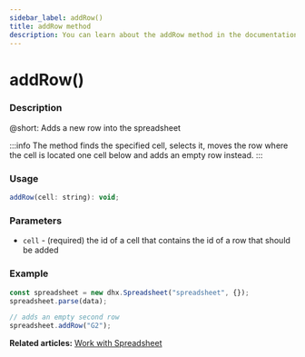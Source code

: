 ```yaml
---
sidebar_label: addRow()
title: addRow method
description: You can learn about the addRow method in the documentation of the DHTMLX JavaScript Spreadsheet library. Browse developer guides and API reference, try out code examples and live demos, and download a free 30-day evaluation version of DHTMLX Spreadsheet.
---
```


# addRow()

### Description

@short: Adds a new row into the spreadsheet

:::info
The method finds the specified cell, selects it, moves the row where the cell is located one cell below and adds an empty row instead.
:::

### Usage

~~~jsx
addRow(cell: string): void;
~~~

### Parameters

- `cell` - (required) the id of a cell that contains the id of a row that should be added

### Example

~~~jsx {5}
const spreadsheet = new dhx.Spreadsheet("spreadsheet", {});
spreadsheet.parse(data);

// adds an empty second row
spreadsheet.addRow("G2");
~~~

**Related articles:** [Work with Spreadsheet](working_with_ssheet.md#addingremoving-rows-and-columns)
